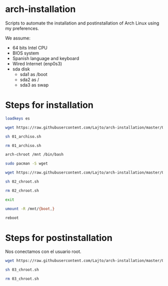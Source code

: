 # arch-installation
Scripts to automate the installation and postinstallation of Arch Linux using my preferences.

We assume:
- 64 bits Intel CPU
- BIOS system
- Spanish language and keyboard
- Wired Internet (enp0s3)
- sda disk
    - sda1 as /boot
    - sda2 as /
    - sda3 as swap

# Steps for installation

```sh
loadkeys es

wget https://raw.githubusercontent.com/Lajto/arch-installation/master/01_archiso.sh

sh 01_archiso.sh

rm 01_archiso.sh

arch-chroot /mnt /bin/bash

sudo pacman -S wget

wget https://raw.githubusercontent.com/Lajto/arch-installation/master/02_chroot.sh

sh 02_chroot.sh

rm 02_chroot.sh

exit

umount -R /mnt/{boot,}

reboot
```

# Steps for postinstallation

Nos conectamos con el usuario root.

```sh
wget https://raw.githubusercontent.com/Lajto/arch-installation/master/03_chroot.sh

sh 03_chroot.sh

rm 03_chroot.sh
```
